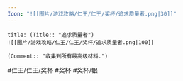 ```yaml
---
Icon: "![[图片/游戏攻略/仁王/仁王/奖杯/追求质量者.png|30]]"
---
```

```ad-common-silver-trophy
title: (Title:: "追求质量者")
![[图片/游戏攻略/仁王/仁王/奖杯/追求质量者.png|100]]

(Comment:: "收集到所有最高级材料.")
```

#仁王/仁王/奖杯 #奖杯 #奖杯/银
